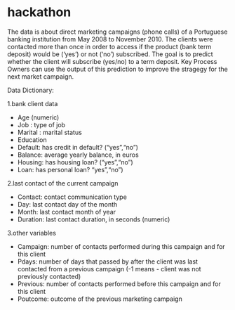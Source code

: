 # hackathon

The data is about direct marketing campaigns (phone calls) of a Portuguese banking institution from May 2008 to November 2010. The clients were contacted more than once in order to access if the product (bank term deposit) would be (‘yes’) or not (‘no’) subscribed.
The goal is to predict whether the client will subscribe (yes/no) to a term deposit. Key Process Owners can use the output of this prediction to improve the stragegy for the next market campaign.

Data Dictionary:

1.bank client data
* Age (numeric)
* Job : type of job
* Marital : marital status
* Education
* Default: has credit in default? (“yes”,“no”)
* Balance: average yearly balance, in euros
* Housing: has housing loan? (“yes”,“no”)
* Loan: has personal loan? “yes”,“no”)

2.last contact of the current campaign
* Contact: contact communication type
* Day: last contact day of the month
* Month: last contact month of year
* Duration: last contact duration, in seconds (numeric)

3.other variables
* Campaign: number of contacts performed during this campaign and for this client
* Pdays: number of days that passed by after the client was last contacted from a previous campaign (-1 means - client was not previously contacted)
* Previous: number of contacts performed before this campaign and for this client
* Poutcome: outcome of the previous marketing campaign
